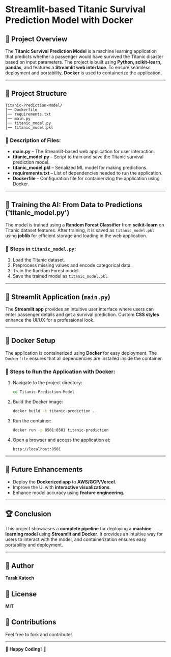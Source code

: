 # Streamlit-based Titanic Survival Prediction Model with Docker

## 📌 Project Overview
The **Titanic Survival Prediction Model** is a machine learning application that predicts whether a passenger would have survived the Titanic disaster based on input parameters. The project is built using **Python, scikit-learn, pandas**, and features a **Streamlit web interface**. To ensure seamless deployment and portability, **Docker** is used to containerize the application.

---

## 📁 Project Structure

```
Titanic-Prediction-Model/
│── Dockerfile
│── requirements.txt
│── main.py
│── titanic_model.py
│── titanic_model.pkl
```

### 🔹 Description of Files:
- **main.py** – The Streamlit-based web application for user interaction.
- **titanic_model.py** – Script to train and save the Titanic survival prediction model.
- **titanic_model.pkl** – Serialized ML model for making predictions.
- **requirements.txt** – List of dependencies needed to run the application.
- **Dockerfile** – Configuration file for containerizing the application using Docker.

---

## 🤖 Training the AI: From Data to Predictions ('titanic_model.py')
The model is trained using a **Random Forest Classifier** from **scikit-learn** on Titanic dataset features. After training, it is saved as `titanic_model.pkl` using **joblib** for efficient storage and loading in the web application.

### 🔹 Steps in `titanic_model.py`:
1. Load the Titanic dataset.
2. Preprocess missing values and encode categorical data.
3. Train the Random Forest model.
4. Save the trained model as `titanic_model.pkl`.

---

## 🎨 Streamlit Application (`main.py`)
The **Streamlit app** provides an intuitive user interface where users can enter passenger details and get a survival prediction. Custom **CSS styles** enhance the UI/UX for a professional look.

---

## 🐳 Docker Setup
The application is containerized using **Docker** for easy deployment. The `Dockerfile` ensures that all dependencies are installed inside the container.

### 🔹 Steps to Run the Application with Docker:
1. Navigate to the project directory:
   ```sh
   cd Titanic-Prediction-Model
   ```
2. Build the Docker image:
   ```sh
   docker build -t titanic-prediction .
   ```
3. Run the container:
   ```sh
   docker run -p 8501:8501 titanic-prediction
   ```
4. Open a browser and access the application at:
   ```
   http://localhost:8501
   ```

---

## 🚀 Future Enhancements
- Deploy the **Dockerized app** to **AWS/GCP/Vercel**.
- Improve the UI with **interactive visualizations**.
- Enhance model accuracy using **feature engineering**.

---

## 🏆 Conclusion
This project showcases a **complete pipeline** for deploying a **machine learning model** using **Streamlit and Docker**. It provides an intuitive way for users to interact with the model, and containerization ensures easy portability and deployment.

---

## 📌 Author
**Tarak Katoch**

## 📜 License
**MIT**

## 🤝 Contributions
Feel free to fork and contribute!

---

🎉 **Happy Coding!** 🚀
